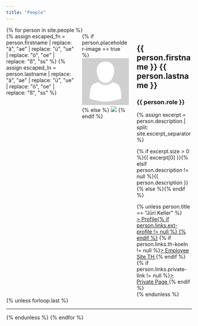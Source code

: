 ```yaml
---
title: "People"
---
```

<!--# People
{: .title}-->

<div>
    <!-- Iterating over all people in the collection -->
    {% for person in site.people %}
        <!-- Utilizing Bulma's column system. This div is a container for two columns, which contain a person's profile 
        picture (first column) and their personal info (second column). These are automatically set side to side with Bulma's 
        internal CSS-Rules (and are changed on mobile). -->
        <div class="person columns is-mobile" style="">
        <!-- Replacing some (todo: replace more) characters that are not allowed in filenames. This is so no errors are thrown
        when a person's profile picture is included by using the person's name -->
        {% assign escaped_fn = person.firstname | replace: "ä", "ae" | replace: "ü", "ue" | replace: "ö", "oe" | replace: "ß", "ss" %}
        {% assign escaped_ln = person.lastname | replace: "ä", "ae" | replace: "ü", "ue" | replace: "ö", "oe" | replace: "ß", "ss" %}
            <!-- First column. Narrow columns only take up as much space as their content needs -->
            <div class="column image is-narrow">
                {% if person.placeholder-image == true %}
                    <img class="image center-cropped profile overview round" src="../assets/images/people/placeholder.png"/>
                {% else %}
                    <!-- Inlcuding image by name -->
                    <img class="image center-cropped profile overview round" src="../assets/images/people/{{ escaped_ln | downcase }}_{{ escaped_fn | downcase }}.jpg"/>
                {% endif %}
            </div>
            <!-- Second column -->
            <div class="column personinfo">
                <div class="name_desc">
                    <!--<h2 class="title is-5"><a href="{{ person.url }}">{{ person.firstname }} {{ person.lastname }}</a></h2>-->
                    <h2 class="title is-5">{{ person.firstname }} {{ person.lastname }}</h2>
                    <h3 class="subtitle">{{ person.role }}</h3>
                </div>
                <!-- Looking for the excerpt separator (see _config.yml) in this person's description. The description 
                needs to be assigned a excerpt separator if it is too long. By cutting the description off at the separator,
                only a certain amount of text will be shown in the people overview to prevent walls of text. -->
                {% assign excerpt = person.description | split: site.excerpt_separator %}
                <!-- If the separator has been found (size of result > 0), insert excerpt. Otherwise, insert person's description in full
                (if it exists) -->
                <p class="description overview to-hide">{% if excerpt.size > 0 %}{{ excerpt[0] }}{% elsif person.description != null %}{{ person.description }}{% else %}{% endif %}</p>
                {% unless person.title == "Jüri Keller" %}
                <div class="personlink">
                <!-- Open external links in a new tab (target="_blank") and set fitting icon (todo: explain noopener noreferrer) -->
                    <a class="profile-link" href={% if person.links.ext-profile != null %}"{{ person.links.ext-profile }}" target="_blank" rel="noopener noreferrer"{% else %}"{{ person.url }}"{% endif %}>> Profile{% if person.links.ext-profile != null %} <i class="fas fa-external-link-alt"></i>{% endif %}</a> 
                    {% if person.links.th-koeln != null %}<a class="th-koeln-link" target="_blank" rel="noopener noreferrer" href="{{ person.links.th-koeln }}">> Employee Site TH <i class="fas fa-external-link-alt"></i></a>{% endif %}
                    {% if person.links.private-link != null %}<a class="private-link" target="_blank" rel="noopener noreferrer" href="{{ person.private-site }}">> Private Page <i class="fas fa-external-link-alt"></i></a>{% endif %}
                </div>
                {% endunless %}
            </div>
        </div>
        <!-- Horizontal rule (separating line) -->
        {% unless forloop.last %}
            <hr/>
        {% endunless %}
    {% endfor %}
</div>